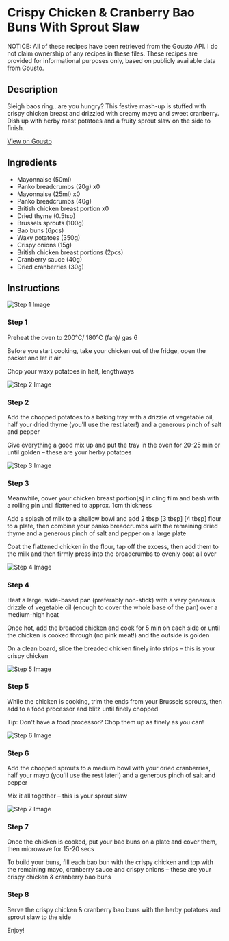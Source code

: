 # Crispy Chicken & Cranberry Bao Buns With Sprout Slaw

NOTICE: All of these recipes have been retrieved from the Gousto API. I do not claim ownership of any recipes in these files. These recipes are provided for informational purposes only, based on publicly available data from Gousto.

## Description

Sleigh baos ring...are you hungry? This festive mash-up is stuffed with crispy chicken breast and drizzled with creamy mayo and sweet cranberry. Dish up with herby roast potatoes and a fruity sprout slaw on the side to finish.

[View on Gousto](https://www.gousto.co.uk/recipes/cookbook/crispy-chicken-cranberry-bao-buns-with-sprout-slaw)

## Ingredients

- Mayonnaise (50ml)
- Panko breadcrumbs (20g) x0
- Mayonnaise (25ml) x0
- Panko breadcrumbs (40g)
- British chicken breast portion x0
- Dried thyme (0.5tsp)
- Brussels sprouts (100g)
- Bao buns (6pcs)
- Waxy potatoes (350g)
- Crispy onions (15g)
- British chicken breast portions (2pcs)
- Cranberry sauce (40g)
- Dried cranberries (30g)

## Instructions

![Step 1 Image](https://production-media.gousto.co.uk/cms/recipe-step-image/step-1-1696938043001-x200.jpg)

### Step 1

Preheat the oven to 200°C/ 180°C (fan)/ gas 6

Before you start cooking, take your chicken out of the fridge, open the packet and let it air

Chop your waxy potatoes in half, lengthways

![Step 2 Image](https://production-media.gousto.co.uk/cms/recipe-step-image/step-2-1696938046915-x200.jpg)

### Step 2

Add the chopped potatoes to a baking tray with a drizzle of vegetable oil, half your dried thyme (you'll use the rest later!) and a generous pinch of salt and pepper

Give everything a good mix up and put the tray in the oven for 20-25 min or until golden – these are your herby potatoes

![Step 3 Image](https://production-media.gousto.co.uk/cms/recipe-step-image/step-3-1696938050901-x200.jpg)

### Step 3

Meanwhile, cover your chicken breast portion[s] in cling film and bash with a rolling pin until flattened to approx. 1cm thickness

Add a splash of milk to a shallow bowl and add 2 tbsp<span class="text-danger"> <span class="text-purple">[3 tbsp]</span> [4 tbsp]</span> flour to a plate, then combine your panko breadcrumbs with the remaining dried thyme and a generous pinch of salt and pepper on a large plate

Coat the flattened chicken in the flour, tap off the excess, then add them to the milk and then firmly press into the breadcrumbs to evenly coat all over

![Step 4 Image](https://production-media.gousto.co.uk/cms/recipe-step-image/step-4-1696938055464-x200.jpg)

### Step 4

Heat a large, wide-based pan (preferably non-stick) with a very generous drizzle of vegetable oil (enough to cover the whole base of the pan) over a medium-high heat

Once hot, add the breaded chicken and cook for 5 min on each side or until the chicken is cooked through (no pink meat!) and the outside is golden

On a clean board, slice the breaded chicken finely into strips – this is your crispy chicken

![Step 5 Image](https://production-media.gousto.co.uk/cms/recipe-step-image/step-5-1696938059624-x200.jpg)

### Step 5

While the chicken is cooking, trim the ends from your Brussels sprouts, then add to a food processor and blitz until finely chopped

Tip: Don't have a food processor? Chop them up as finely as you can!

![Step 6 Image](https://production-media.gousto.co.uk/cms/recipe-step-image/step-6-1696938063768-x200.jpg)

### Step 6

Add the chopped sprouts to a medium bowl with your dried cranberries, half your mayo (you'll use the rest later!) and a generous pinch of salt and pepper

Mix it all together – this is your sprout slaw

![Step 7 Image](https://production-media.gousto.co.uk/cms/recipe-step-image/step-7-1696938067954-x200.jpg)

### Step 7

Once the chicken is cooked, put your bao buns on a plate and cover them, then microwave for 15-20 secs

To build your buns, fill each bao bun with the crispy chicken and top with the remaining mayo, cranberry sauce and crispy onions – these are your crispy chicken & cranberry bao buns

### Step 8

Serve the crispy chicken & cranberry bao buns with the herby potatoes and sprout slaw to the side

Enjoy!

